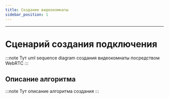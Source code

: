 ```yaml
---
title: Создание видеокомнаты
sidebar_position: 1
---
```

---
# Сценарий создания подключения

:::note
Тут uml sequence diagram создания видеокомнаты посредством WebRTC
:::

## Описание алгоритма

:::note
Тут описание алгоритма создания
:::